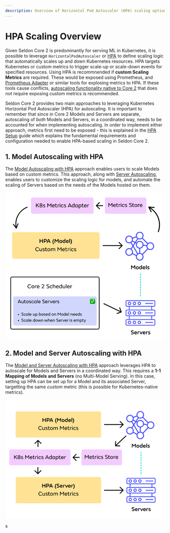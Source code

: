 ```yaml
---
description: Overview of Horizontal Pod Autoscaler (HPA) scaling options in Seldon Core 2
---
```


# HPA Scaling Overview

Given Seldon Core 2 is predominantly for serving ML in Kubernetes, it is possible to leverage `HorizontalPodAutoscaler` or [HPA](https://kubernetes.io/docs/tasks/run-application/horizontal-pod-autoscale/) to define scaling logic that automatically scales up and down Kubernetes resources. HPA targets Kubernetes or custom metrics to trigger scale-up or scale-down events for specified resources. Using HPA is recommnended if **custom Scaling Metrics** are required. These would be exposed using Prometheus, and [Prometheus Adapter](https://github.com/kubernetes-sigs/prometheus-adapter) or similar tools for explosing metrics to HPA. If these tools cause conflicts, [autoscaling functionality native to Core 2](./core-autoscaling.md) that does not require exposing custom metrics is recommended.

Seldon Core 2 provides two main approaches to leveraging Kubernetes Horizontal Pod Autoscaler (HPA) for autoscaling. It is important to remember that since in Core 2 Models and Servers are separate, autoscaling of _both_ Models and Servers, in a coordinated way, needs to be accounted for when implementing autoscaling. In order to implement either approach, metrics first need to be exposed - this is explained in the [HPA Setup](./hpa-setup.md) guide which explains the fundamental requirements and configuration needed to enable HPA-based scaling in Seldon Core 2. 

## 1. Model Autoscaling with HPA
The [Model Autoscaling with HPA](./model-hpa-autoscaling.md) approach enables users to scale Models based on custom metrics. This approach, along with [Server Autoscaling](./core-autoscaling-servers.md), enables users to customize the scaling logic for models, and automate the scaling of Servers based on the needs of the Models hosted on them.

![Model Autoscaling with HPA, Servers autoscaled by Core 2](./model-hpa-server-autoscaled.png)

## 2. Model and Server Autoscaling with HPA

The [Model and Server Autoscaling with HPA](./model-server-hpa-scaling.png) approach leverages HPA to autoscale for Models and Servers in a coordinated way. This requires a **1-1 Mapping of Models and Servers** (no Multi-Model Serving). In this case, setting up HPA can be set up for a Model and its associated Server, targetting the same _custom_ metric (this is possible for Kubernetes-native metrics).  

![Model and Server autoscaling with HPA, for single-model serving](./model-server-hpa-scaling.png)






s